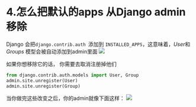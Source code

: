 # 4.怎么把默认的apps 从Django admin移除

Django 会把`django.contrib.auth `添加到 `INSTALLED_APPS`，这意味着，*User*和*Groups* 模型会被自动添加到admin里面
![](https://books.agiliq.com/projects/django-admin-cookbook/en/latest/_images/remove_default_apps.png)

如果你想移除它的话， 你需要去取消注册掉他们
```Python
from django.contrib.auth.models import User, Group
admin.site.unregister(User)
admin.site.unregister(Group)
```
当你做完这些改变之后，你的admin就像下面这样：
![](https://books.agiliq.com/projects/django-admin-cookbook/en/latest/_images/remove_default_apps_fixed.png)